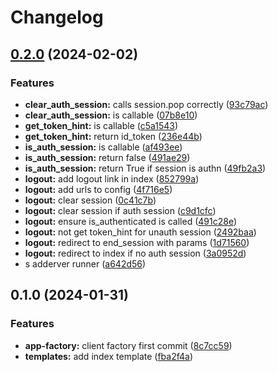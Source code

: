 # Changelog

## [0.2.0](https://github.com/christian-hawk/flask-oidc-client-poc/compare/v0.1.0...v0.2.0) (2024-02-02)


### Features

* **clear_auth_session:** calls session.pop correctly ([93c79ac](https://github.com/christian-hawk/flask-oidc-client-poc/commit/93c79acc18cf6aa1eec393578d31f70b2d4545b8))
* **clear_auth_session:** is callable ([07b8e10](https://github.com/christian-hawk/flask-oidc-client-poc/commit/07b8e1093a96a35726d92b065b559f19fb73f1d8))
* **get_token_hint:** is callable ([c5a1543](https://github.com/christian-hawk/flask-oidc-client-poc/commit/c5a15431c7b903ba7d4bcf0daa8455885e90f4e8))
* **get_token_hint:** return id_token ([236e44b](https://github.com/christian-hawk/flask-oidc-client-poc/commit/236e44b474be320e23ed411657c5ec964ff2579e))
* **is_auth_session:** is callable ([af493ee](https://github.com/christian-hawk/flask-oidc-client-poc/commit/af493eef90620471d8b85003646734c7e3698729))
* **is_auth_session:** return false ([491ae29](https://github.com/christian-hawk/flask-oidc-client-poc/commit/491ae294cb954b249a10d616d75707ecfce4620c))
* **is_auth_session:** return True if session is authn ([49fb2a3](https://github.com/christian-hawk/flask-oidc-client-poc/commit/49fb2a38a512dcb714800579a002eb6b4859e84e))
* **logout:** add logout link in index ([852799a](https://github.com/christian-hawk/flask-oidc-client-poc/commit/852799af7b1ee250f060d6b74b068f30074c6a3c))
* **logout:** add urls to config ([4f716e5](https://github.com/christian-hawk/flask-oidc-client-poc/commit/4f716e5b012394ee5c13f93e0d619ea71c759b29))
* **logout:** clear session ([0c41c7b](https://github.com/christian-hawk/flask-oidc-client-poc/commit/0c41c7b5d7751dbd9b68c6279d00ded72f36ea22))
* **logout:** clear session if auth session ([c9d1cfc](https://github.com/christian-hawk/flask-oidc-client-poc/commit/c9d1cfcc4a91f18bbb3f8f0e4d241ae96dd743d4))
* **logout:** ensure is_authenticated is called ([491c28e](https://github.com/christian-hawk/flask-oidc-client-poc/commit/491c28eaedd74e0f6d64c5e292bf14f25a96de4a))
* **logout:** not get token_hint for unauth session ([2492baa](https://github.com/christian-hawk/flask-oidc-client-poc/commit/2492baa6e80ca07dcd76e554c55eb2c2506b9159))
* **logout:** redirect to end_session with params ([1d71560](https://github.com/christian-hawk/flask-oidc-client-poc/commit/1d715604e76c85920f6b7c2e2e3e8f866b1cffe6))
* **logout:** redirect to index if no auth session ([3a0952d](https://github.com/christian-hawk/flask-oidc-client-poc/commit/3a0952d3f7955723395b11f3480310ebfd04ab9e))
* s adderver runner ([a642d56](https://github.com/christian-hawk/flask-oidc-client-poc/commit/a642d5640e47bf6e85514c5cbb18151ab09c45fa))

## 0.1.0 (2024-01-31)


### Features

* **app-factory:** client factory first commit ([8c7cc59](https://github.com/christian-hawk/flask-oidc-client-poc/commit/8c7cc596d4cde161a7b5ef2c4c52bbdb3abf5e74))
* **templates:** add index template ([fba2f4a](https://github.com/christian-hawk/flask-oidc-client-poc/commit/fba2f4a52d303aac8b508177feb12ae2ac4e7e83))
